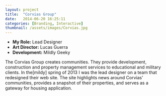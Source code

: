 ```yaml
---
layout: project
title:  "Corvias Group"
date:   2014-06-20 16:25:11
categories: [Branding, Interactive]
thumbnail: /assets/images/Corvias.jpg
---
```


<ul class="project-roles">
  <li><strong>My Role:</strong> Lead Designer</li>
  <li><strong>Art Director:</strong> Lucas Guerra</li>
  <li><strong>Development:</strong> Mildly Geeky</li>
</ul>

The Corvias Group creates communities. They provide development, construction and property management services to educational and military clients. In the[mildy] spring of 2013 I was the lead designer on a team that redesigned their web site. The site highlights news around Corvias’ communities, provides a snapshot of their properties, and serves as a gateway for housing application.